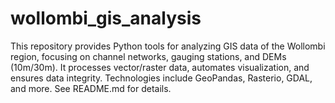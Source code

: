 # wollombi_gis_analysis
This repository provides Python tools for analyzing GIS data of the Wollombi region, focusing on channel networks, gauging stations, and DEMs (10m/30m). It processes vector/raster data, automates visualization, and ensures data integrity. Technologies include GeoPandas, Rasterio, GDAL, and more. See README.md for details.
